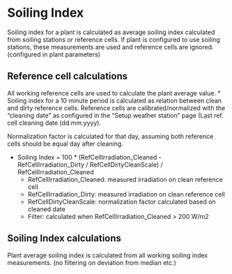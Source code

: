 # Soiling Index

Soiling index for a plant is calculated as average soiling index calculated from soiling stations or reference cells.
If plant is configured to use soiling stations, these measurements are used and reference cells are ignored. (configured in plant parameters)

## Reference cell calculations
All working reference cells are used to calculate the plant average value. °
Soiling index for a 10 minute period is calculated as relation between clean and dirty reference cells.
Reference cells are calibrated/normalized with the “cleaning date” as configured in the “Setup weather station” page (Last ref. cell cleaning date (dd.mm.yyyy). 

Normalization factor is calculated for that day, assuming both reference cells should be equal day after cleaning.
- Soiling Index = 100 * (RefCellIrradiation_Cleaned - RefCellIrradiation_Dirty / RefCellDirtyCleanScale) / RefCellIrradiation_Cleaned
    - RefCellIrradiation_Cleaned: measured irradiation on clean reference cell
    - RefCellIrradiation_Dirty: measured irradiation on clean reference cell
    - RefCellDirtyCleanScale: normalization factor calculated based on cleaned date
    - Filter: calculated when RefCellIrradiation_Cleaned > 200 W/m2

##	Soiling Index calculations
Plant average soiling index is calculated from all working soiling index measurements. (no filtering on deviation from median etc.)
